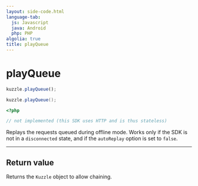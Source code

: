 ```yaml
---
layout: side-code.html
language-tab:
  js: Javascript
  java: Android
  php: PHP
algolia: true
title: playQueue
---
```


# playQueue

```js
kuzzle.playQueue();
```

```java
kuzzle.playQueue();
```

```php
<?php

// not implemented (this SDK uses HTTP and is thus stateless)
```

Replays the requests queued during offline mode. Works only if the SDK is not in a ``disconnected`` state, and if the ``autoReplay`` option is set to ``false``.

---

## Return value

Returns the `Kuzzle` object to allow chaining.
